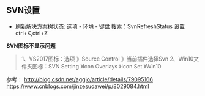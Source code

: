 ## SVN设置

- 刷新解决方案树状态: 选项 - 环境 - 键盘 搜索：SvnRefreshStatus 设置ctrl+K,ctrl+Z


**SVN图标不显示问题**

> 1、VS2017图标：选项 》Source Control 》当前插件选择Svn
> 2、Win10文件夹图标：SVN Setting 》Icon Overlays 》Icon Set 》Win10

参考：
http://blog.csdn.net/aggio/article/details/79095166
https://www.cnblogs.com/jinzesudawei/p/8029084.html